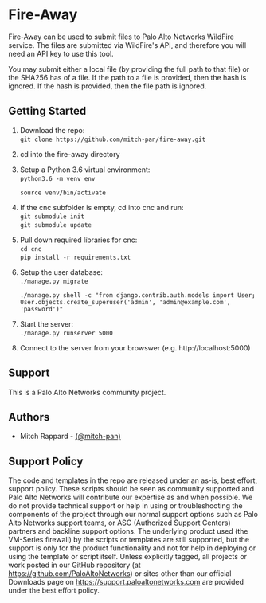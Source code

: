 # Fire-Away

Fire-Away can be used to submit files to Palo Alto Networks WildFire service.  The files are submitted via WildFire's 
API, and therefore you will need an API key to use this tool.

You may submit either a local file (by providing the full path to that file) or the SHA256 has of a file.  If the path
 to a file is provided, then the hash is ignored.  If the hash is provided, then the file path is ignored.

## Getting Started
<ol><li>Download the repo:<br>
<code>git clone https://github.com/mitch-pan/fire-away.git</code>
</ol>

<ol start="2">
<li>cd into the fire-away directory
</ol>

<ol start="3">
<li>Setup a Python 3.6 virtual environment:<br>
<code>python3.6 -m venv env<br>
source venv/bin/activate
</code>
</ol>

<ol start="4">
<li>If the cnc subfolder is empty, cd into cnc and run:<br>
<code>git submodule init</code><br>
<code>git submodule update</code><br>
</ol>

<ol start="5">
<li>Pull down required libraries for cnc: <br>
<code>cd cnc</code><br>
<code>pip install -r requirements.txt</code>
</ol>

<ol start="6">
<li>Setup the user database:<br>
<code>./manage.py migrate<br>
./manage.py shell -c "from django.contrib.auth.models import User; User.objects.create_superuser('admin', 'admin@example.com', 'password')"
</code>
</ol>

<ol start="7">
<li>Start the server: <br>
<code>./manage.py runserver 5000</code>
</ol>

<ol start="8">
<li>Connect to the server from your browswer (e.g. http://localhost:5000)
</ol>

## Support
This is a Palo Alto Networks community project.

## Authors
* Mitch Rappard - [(@mitch-pan)](https://github.com/mitch-pan)


## Support Policy
The code and templates in the repo are released under an as-is, best effort, support policy. These scripts should be seen as community supported and Palo Alto Networks will contribute our expertise as and when possible. We do not provide technical support or help in using or troubleshooting the components of the project through our normal support options such as Palo Alto Networks support teams, or ASC (Authorized Support Centers) partners and backline support options. The underlying product used (the VM-Series firewall) by the scripts or templates are still supported, but the support is only for the product functionality and not for help in deploying or using the template or script itself. Unless explicitly tagged, all projects or work posted in our GitHub repository (at https://github.com/PaloAltoNetworks) or sites other than our official Downloads page on https://support.paloaltonetworks.com are provided under the best effort policy.
